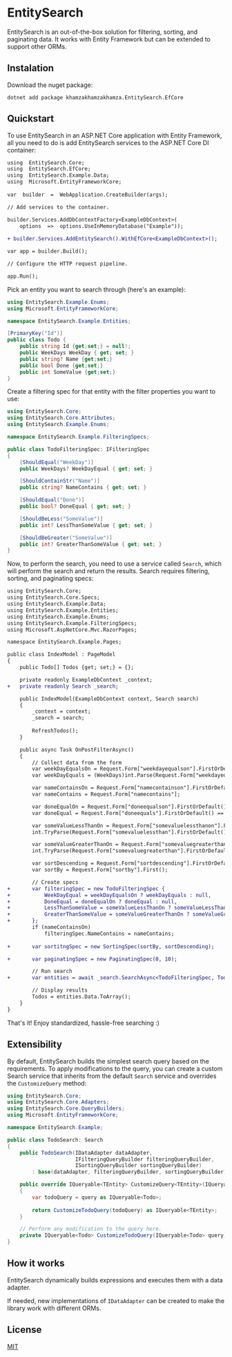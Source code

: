
# EntitySearch

EntitySearch is an out-of-the-box solution for filtering, sorting, and paginating data. It works with Entity Framework but can be extended to support other ORMs.

## Instalation

Download the nuget package: 
```
dotnet add package khamzakhamzakhamza.EntitySearch.EfCore
```

## Quickstart

To use EntitySearch in an ASP.NET Core application with Entity Framework, all you need to do is add EntitySearch services to the ASP.NET Core DI container:

``` diff
using  EntitySearch.Core;
using  EntitySearch.EfCore;
using  EntitySearch.Example.Data;
using  Microsoft.EntityFrameworkCore;
	
var  builder  =  WebApplication.CreateBuilder(args);

// Add services to the container.

builder.Services.AddDbContextFactory<ExampleDbContext>(
	options  =>  options.UseInMemoryDatabase("Example"));
	
+ builder.Services.AddEntitySearch().WithEfCore<ExampleDbContext>();

var app = builder.Build();

// Configure the HTTP request pipeline.

app.Run();
 ```
Pick an entity you want to search through (here's an example):

``` csharp
using EntitySearch.Example.Enums;
using Microsoft.EntityFrameworkCore;

namespace EntitySearch.Example.Entities;

[PrimaryKey("Id")]
public class Todo {
    public string Id {get;set;} = null!;
    public WeekDays WeekDay { get; set; }
    public string? Name {get;set;}
    public bool Done {get;set;}
    public int SomeValue {get;set;}
}
 ```

Create a filtering spec for that entity with the filter properties you want to use:

``` csharp
using EntitySearch.Core;
using EntitySearch.Core.Attributes;
using EntitySearch.Example.Enums;

namespace EntitySearch.Example.FilteringSpecs;

public class TodoFilteringSpec: IFilteringSpec 
{
    [ShouldEqual("WeekDay")]
    public WeekDays? WeekDayEqual { get; set; }

    [ShouldContainStr("Name")]
    public string? NameContains { get; set; }

    [ShouldEqual("Done")]
    public bool? DoneEqual { get; set; }

    [ShouldBeLess("SomeValue")]
    public int? LessThanSomeValue { get; set; }

    [ShouldBeGreater("SomeValue")]
    public int? GreaterThanSomeValue { get; set; }
}
 ```

Now, to perform the search, you need to use a service called `Search`, which will perform the search and return the results. Search requires filtering, sorting, and paginating specs:

``` diff
using EntitySearch.Core;
using EntitySearch.Core.Specs;
using EntitySearch.Example.Data;
using EntitySearch.Example.Entities;
using EntitySearch.Example.Enums;
using EntitySearch.Example.FilteringSpecs;
using Microsoft.AspNetCore.Mvc.RazorPages;

namespace EntitySearch.Example.Pages;

public class IndexModel : PageModel
{
    public Todo[] Todos {get; set;} = {};

    private readonly ExampleDbContext _context;
+   private readonly Search _search;

    public IndexModel(ExampleDbContext context, Search search)
    {
        _context = context;
        _search = search;
        
        RefreshTodos();
    }

    public async Task OnPostFilterAsync()
    {
        // Collect data from the form 
        var weekDayEqualsOn = Request.Form["weekdayequalson"].FirstOrDefault() == "on";
        var weekDayEquals = (WeekDays)int.Parse(Request.Form["weekdayequals"].First() ?? "0");

        var nameContainsOn = Request.Form["namecontainson"].FirstOrDefault() == "on";
        var nameContains = Request.Form["namecontains"];

        var doneEqualOn = Request.Form["doneequalson"].FirstOrDefault() == "on";
        var doneEqual = Request.Form["doneequals"].FirstOrDefault() == "on";

        var someValueLessThanOn = Request.Form["somevaluelessthanon"].FirstOrDefault() == "on";
        int.TryParse(Request.Form["somevaluelessthan"].FirstOrDefault(), out var someValueLessThan);

        var someValueGreaterThanOn = Request.Form["somevaluegreaterthanon"].FirstOrDefault() == "on";
        int.TryParse(Request.Form["somevaluegreaterthan"].FirstOrDefault(), out var someValueGreaterThan);

        var sortDescending = Request.Form["sortdescending"].FirstOrDefault() == "on";
        var sortBy = Request.Form["sortby"].First();

        // Create specs
+       var filteringSpec = new TodoFilteringSpec {
+           WeekDayEqual = weekDayEqualsOn ? weekDayEquals : null,
+           DoneEqual = doneEqualOn ? doneEqual : null,
+           LessThanSomeValue = someValueLessThanOn ? someValueLessThan : null,
+           GreaterThanSomeValue = someValueGreaterThanOn ? someValueGreaterThan : null,
+       };
        if (nameContainsOn)
            filteringSpec.NameContains = nameContains;
        
+       var sortitngSpec = new SortingSpec(sortBy, sortDescending);

+       var paginatingSpec = new PaginatingSpec(0, 10);

        // Run search
+       var entities = await _search.SearchAsync<TodoFilteringSpec, Todo>(filteringSpec, sortitngSpec, paginatingSpec);

        // Display results
        Todos = entities.Data.ToArray();
    }
}
 ```

That's it! Enjoy standardized, hassle-free searching :)

## Extensibility

By default, EntitySearch builds the simplest search query based on the requirements. To apply modifications to the query, you can create a custom Search service that inherits from the default `Search` service and overrides the `CustomizeQuery` method:

``` csharp
using EntitySearch.Core;
using EntitySearch.Core.Adapters;
using EntitySearch.Core.QueryBuilders;
using Microsoft.EntityFrameworkCore;

namespace EntitySearch.Example;

public class TodoSearch: Search
{
    public TodoSearch(IDataAdapter dataAdapter,
                      IFilteringQueryBuilder filteringQueryBuilder,
                      ISortingQueryBuilder sortingQueryBuilder)
        : base(dataAdapter, filteringQueryBuilder, sortingQueryBuilder) {}

    public override IQueryable<TEntity> CustomizeQuery<TEntity>(IQueryable<TEntity> query)
    {
        var todoQuery = query as IQueryable<Todo>;
        
        return CustomizeTodoQuery(todoQuery) as IQueryable<TEntity>;
    }

    // Perform any modification to the query here.
    private IQueryable<Todo> CustomizeTodoQuery(IQueryable<Todo> query) => query.AsNoTracking();
}
 ```

## How it works

EntitySearch dynamically builds expressions and executes them with a data adapter.

If needed, new implementations of `IDataAdapter` can be created to make the library work with different ORMs. 

## License
[MIT](https://choosealicense.com/licenses/mit/)
